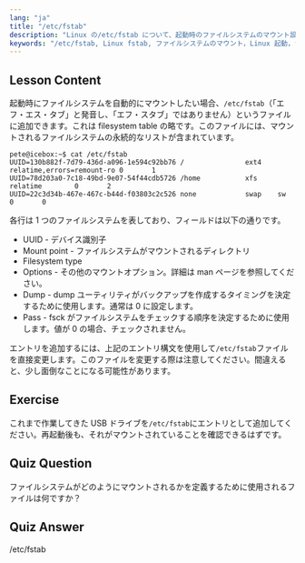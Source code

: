 ```yaml
---
lang: "ja"
title: "/etc/fstab"
description: "Linux の/etc/fstab について、起動時のファイルシステムのマウント設定方法、デバイスエントリの管理方法を学びます。初心者向けの fstab ガイドです！"
keywords: "/etc/fstab, Linux fstab, ファイルシステムのマウント，Linux 起動，fstab チュートリアル，初心者，ガイド"
---
```


## Lesson Content

起動時にファイルシステムを自動的にマウントしたい場合、`/etc/fstab`（「エフ・エス・タブ」と発音し、「エフ・スタブ」ではありません）というファイルに追加できます。これは filesystem table の略です。このファイルには、マウントされるファイルシステムの永続的なリストが含まれています。

```plaintext
pete@icebox:~$ cat /etc/fstab
UUID=130b882f-7d79-436d-a096-1e594c92bb76 /               ext4    relatime,errors=remount-ro 0       1
UUID=78d203a0-7c18-49bd-9e07-54f44cdb5726 /home           xfs     relatime        0       2
UUID=22c3d34b-467e-467c-b44d-f03803c2c526 none            swap    sw              0       0
```

各行は 1 つのファイルシステムを表しており、フィールドは以下の通りです。

- UUID - デバイス識別子
- Mount point - ファイルシステムがマウントされるディレクトリ
- Filesystem type
- Options - その他のマウントオプション。詳細は man ページを参照してください。
- Dump - dump ユーティリティがバックアップを作成するタイミングを決定するために使用します。通常は 0 に設定します。
- Pass - fsck がファイルシステムをチェックする順序を決定するために使用します。値が 0 の場合、チェックされません。

エントリを追加するには、上記のエントリ構文を使用して`/etc/fstab`ファイルを直接変更します。このファイルを変更する際は注意してください。間違えると、少し面倒なことになる可能性があります。

## Exercise

これまで作業してきた USB ドライブを`/etc/fstab`にエントリとして追加してください。再起動後も、それがマウントされていることを確認できるはずです。

## Quiz Question

ファイルシステムがどのようにマウントされるかを定義するために使用されるファイルは何ですか？

## Quiz Answer

/etc/fstab
